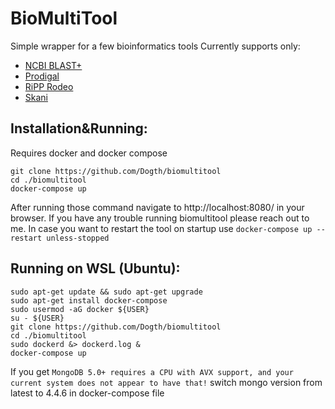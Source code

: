 # BioMultiTool
Simple wrapper for a few bioinformatics tools
Currently supports only:
- [NCBI BLAST+](https://blast.ncbi.nlm.nih.gov/Blast.cgi)
- [Prodigal](https://github.com/hyattpd/Prodigal)
- [RiPP Rodeo](https://www.ripp.rodeo/)
- [Skani](https://github.com/bluenote-1577/skani)

## Installation&Running: 
Requires docker and docker compose

    git clone https://github.com/Dogth/biomultitool
    cd ./biomultitool
    docker-compose up

After running those command navigate to http://localhost:8080/ in your browser.
If you have any trouble running biomultitool please reach out to me.
In case you want to restart the tool on startup use ```docker-compose up --restart unless-stopped```

## Running on WSL (Ubuntu):
    
    sudo apt-get update && sudo apt-get upgrade
    sudo apt-get install docker-compose
    sudo usermod -aG docker ${USER}
    su - ${USER}
    git clone https://github.com/Dogth/biomultitool
    cd ./biomultitool
    sudo dockerd &> dockerd.log &
    docker-compose up
 If you get ```MongoDB 5.0+ requires a CPU with AVX support, and your current system does not appear to have that!``` switch mongo version from latest to 4.4.6 in docker-compose file
